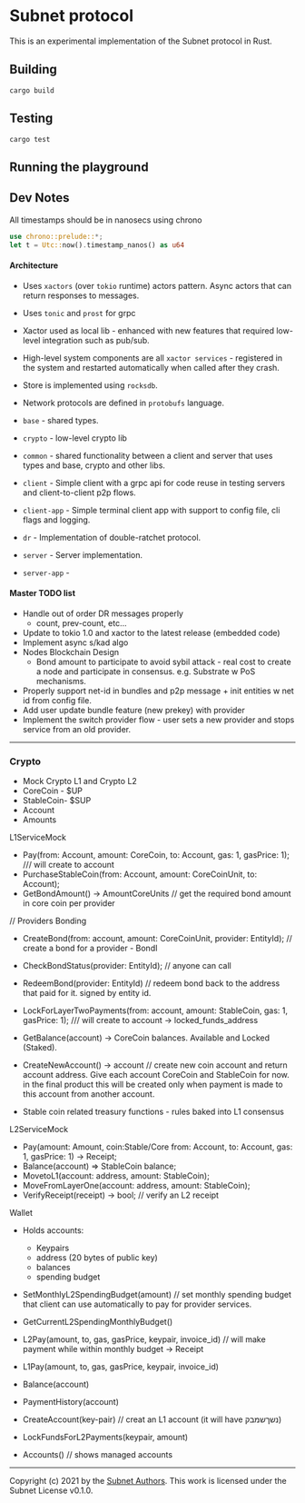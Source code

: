 # Subnet protocol
This is an experimental implementation of the Subnet protocol in Rust.

## Building
```cargo build```

## Testing
```cargo test```

## Running the playground


## Dev Notes

All timestamps should be in nanosecs using chrono

```rust
use chrono::prelude::*;
let t = Utc::now().timestamp_nanos() as u64
```

#### Architecture

- Uses `xactors` (over `tokio` runtime) actors pattern. Async actors that can return responses to messages.
- Uses `tonic` and `prost` for grpc
- Xactor used as local lib - enhanced with new features that required low-level integration such as pub/sub.
- High-level system components are all `xactor services` - registered in the system and restarted automatically when called after they crash.
- Store is implemented using `rocksdb`.
- Network protocols are defined in `protobufs` language.

- `base` - shared types.
- `crypto` - low-level crypto lib
- `common` - shared functionality between a client and server that uses types and base, crypto and other libs.
- `client` - Simple client with a grpc api for code reuse in testing servers and client-to-client p2p flows.
- `client-app` - Simple terminal client app with support to config file, cli flags and logging.
- `dr` - Implementation of double-ratchet protocol.
- `server` - Server implementation.
- `server-app` - 

#### Master TODO list
- Handle out of order DR messages properly
    - count, prev-count, etc...
- Update to tokio 1.0 and xactor to the latest release (embedded code)    
- Implement async s/kad algo 
- Nodes Blockchain Design 
  - Bond amount to participate to avoid sybil attack - real cost to create a node and participate in consensus. e.g. Substrate w PoS mechanisms. 
- Properly support net-id in bundles and p2p message + init entities w net id from config file.        
- Add user update bundle feature (new prekey) with provider
- Implement the switch provider flow - user sets a new provider and stops service from an old provider.
-------

### Crypto

- Mock Crypto L1 and Crypto L2 
- CoreCoin - $UP  
- StableCoin- $SUP
- Account 
- Amounts

L1ServiceMock
- Pay(from: Account, amount: CoreCoin, to: Account, gas: 1, gasPrice: 1); /// will create to account
- PurchaseStableCoin(from: Account, amount: CoreCoinUnit, to: Account);
- GetBondAmount() -> AmountCoreUnits // get the required bond amount in core coin per provider

// Providers Bonding
- CreateBond(from: account, amount: CoreCoinUnit, provider: EntityId); // create a bond for a provider - BondI
- CheckBondStatus(provider: EntityId); // anyone can call
- RedeemBond(provider: EntityId) // redeem bond back to the address that paid for it. signed by entity id.

- LockForLayerTwoPayments(from: account, amount: StableCoin, gas: 1, gasPrice: 1); /// will create to account -> locked_funds_address 
- GetBalance(account) -> CoreCoin balances. Available and Locked (Staked).
- CreateNewAccount() -> account // create new coin account and return account address. Give each account CoreCoin and StableCoin for now.
  in the final product this will be created only when payment is made to this account from another account.
- Stable coin related treasury functions - rules baked into L1 consensus 

L2ServiceMock
- Pay(amount: Amount, coin:Stable/Core from: Account, to: Account, gas: 1, gasPrice: 1) -> Receipt;
- Balance(account) => StableCoin balance;
- MovetoL1(account: address, amount: StableCoin);
- MoveFromLayerOne(account: address, amount: StableCoin);
- VerifyReceipt(receipt) -> bool; // verify an L2 receipt

Wallet
- Holds accounts:
  - Keypairs
  - address (20 bytes of public key)
  - balances 
  - spending budget
    
- SetMonthlyL2SpendingBudget(amount) // set monthly spending budget that client can use automatically to pay for provider services.
- GetCurrentL2SpendingMonthlyBudget() 
- L2Pay(amount, to, gas, gasPrice, keypair, invoice_id) // will make payment while within monthly budget -> Receipt
- L1Pay(amount, to, gas, gasPrice, keypair, invoice_id)
- Balance(account)
- PaymentHistory(account)
- CreateAccount(key-pair) // creat an L1 account (it will have נשךשמבק)
- LockFundsForL2Payments(keypair, amount)
- Accounts() // shows managed accounts

---

Copyright (c) 2021 by the [Subnet Authors](https://github.com/subnetter?tab=repositories). This work is licensed under the Subnet License v0.1.0.




